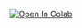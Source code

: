 [![Open In Colab](https://colab.research.google.com/assets/colab-badge.svg)](https://colab.research.google.com/github.com/fady17/task-2/blob/main/chain.ipynb)
